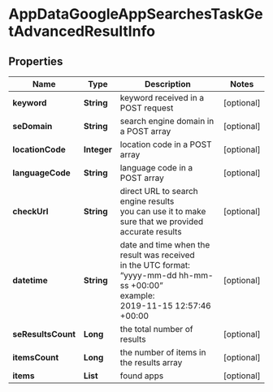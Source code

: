 # AppDataGoogleAppSearchesTaskGetAdvancedResultInfo


## Properties

| Name | Type | Description | Notes |
|------------ | ------------- | ------------- | -------------|
**keyword** | **String** | keyword received in a POST request |[optional]|
**seDomain** | **String** | search engine domain in a POST array |[optional]|
**locationCode** | **Integer** | location code in a POST array |[optional]|
**languageCode** | **String** | language code in a POST array |[optional]|
**checkUrl** | **String** | direct URL to search engine results<br>you can use it to make sure that we provided accurate results |[optional]|
**datetime** | **String** | date and time when the result was received<br>in the UTC format: “yyyy-mm-dd hh-mm-ss +00:00”<br>example:<br>2019-11-15 12:57:46 +00:00 |[optional]|
**seResultsCount** | **Long** | the total number of results |[optional]|
**itemsCount** | **Long** | the number of items in the results array |[optional]|
**items** | **List<GooglePlaySearchOrganic>** | found apps |[optional]|